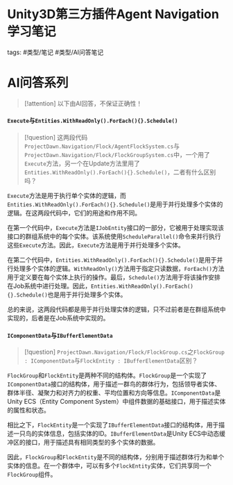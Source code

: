 # Unity3D第三方插件Agent Navigation学习笔记



tags:  #类型/笔记 #类型/AI问答笔记 


# AI问答系列

> [!attention]
> 以下由AI回答，不保证正确性！


#### `Execute`与`Entities.WithReadOnly().ForEach(){}.Schedule()`

> [!question] 
> 这两段代码`ProjectDawn.Navigation/Flock/AgentFlockSystem.cs`与`ProjectDawn.Navigation/Flock/FlockGroupSystem.cs`中，一个用了`Execute`方法，另一个在Update方法里用了`Entities.WithReadOnly().ForEach(){}.Schedule()`，二者有什么区别吗？
> 

`Execute`方法是用于执行单个实体的逻辑，而`Entities.WithReadOnly().ForEach(){}.Schedule()`是用于并行处理多个实体的逻辑。在这两段代码中，它们的用途和作用不同。

在第一个代码中，`Execute`方法是`IJobEntity`接口的一部分，它被用于处理实现该接口的群组系统中的每个实体。该系统使用`ScheduleParallel()`命令来并行执行这些`Execute`方法。因此，`Execute`方法是用于并行处理多个实体。

在第二个代码中，`Entities.WithReadOnly().ForEach(){}.Schedule()`是用于并行处理多个实体的逻辑。`WithReadOnly()`方法用于指定只读数据，`ForEach()`方法用于定义要在每个实体上执行的操作。最后，`Schedule()`方法用于将该操作安排在Job系统中进行处理。因此，`Entities.WithReadOnly().ForEach(){}.Schedule()`也是用于并行处理多个实体。

总的来说，这两段代码都是用于并行处理实体的逻辑，只不过前者是在群组系统中实现的，后者是在Job系统中实现的。


#### `IComponentData`与`IBufferElementData`

> [!question] 
> `ProjectDawn.Navigation/Flock/FlockGroup.cs`之`FlockGroup : IComponentData`与`FlockEntity : IBufferElementData`区别？


`FlockGroup`和`FlockEntity`是两种不同的结构体。`FlockGroup`是一个实现了`IComponentData`接口的结构体，用于描述一群鸟的群体行为，包括领导者实体、群体半径、凝聚力和对齐力的权重、平均位置和方向等信息。`IComponentData`是Unity ECS（Entity Component System）中组件数据的基础接口，用于描述实体的属性和状态。

相比之下，`FlockEntity`是一个实现了`IBufferElementData`接口的结构体，用于描述一只鸟的实体信息，包括实体的ID。`IBufferElementData`是Unity ECS中动态缓冲区的接口，用于描述具有相同类型的多个实体的数据。

因此，`FlockGroup`和`FlockEntity`是不同的结构体，分别用于描述群体行为和单个实体的信息。在一个群体中，可以有多个`FlockEntity`实体，它们共享同一个`FlockGroup`组件。

